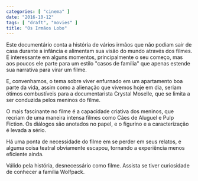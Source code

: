 ```yaml
---
categories: [ "cinema" ]
date: "2016-10-12"
tags: [ "draft", "movies" ]
title: "Os Irmãos Lobo"
---
```

Este documentário conta a história de vários irmãos que não podiam
sair de casa durante a infância e alimentam sua visão do mundo através
dos filmes. É interessante em alguns momentos, principalmente o seu
começo, mas aos poucos ele parte para um estilo "casos de família"
que apenas estende sua narrativa para virar um filme.

E, convenhamos, o tema sobre viver enfurnado em um apartamento boa parte
da vida, assim como a alienação que vivemos hoje em dia, seriam ótimos
combustíveis para a documentarista Crystal Moselle, que se limita a
ser conduzida pelos meninos do filme.

O mais fascinante no filme é a capacidade criativa dos meninos,
que recriam de uma maneira intensa filmes como Cães de Aluguel e
Pulp Fiction. Os diálogos são anotados no papel, e o figurino e a
caracterização é levada a sério.

Há uma ponta de necessidade do filme em se perder em seus relatos, e
alguma coisa teatral obviamente escapou, tornando a experiência menos
eficiente ainda.

Válido pela história, desnecessário como filme. Assista se tiver
curiosidade de conhecer a família Wolfpack.
